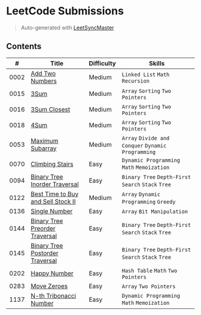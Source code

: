 # LeetCode Submissions

> Auto-generated with [LeetSyncMaster](https://github.com/shubhamwagh/LeetSyncMaster)

## Contents

| # | Title | Difficulty | Skills |
|---| ----- | ---------- | ------ |
| 0002 | [Add Two Numbers](https://leetcode.com/problems/add-two-numbers) | Medium | `Linked List` `Math` `Recursion` |
| 0015 | [3Sum](https://leetcode.com/problems/3sum) | Medium | `Array` `Sorting` `Two Pointers` |
| 0016 | [3Sum Closest](https://leetcode.com/problems/3sum-closest) | Medium | `Array` `Sorting` `Two Pointers` |
| 0018 | [4Sum](https://leetcode.com/problems/4sum) | Medium | `Array` `Sorting` `Two Pointers` |
| 0053 | [Maximum Subarray](https://leetcode.com/problems/maximum-subarray) | Medium | `Array` `Divide and Conquer` `Dynamic Programming` |
| 0070 | [Climbing Stairs](https://leetcode.com/problems/climbing-stairs) | Easy | `Dynamic Programming` `Math` `Memoization` |
| 0094 | [Binary Tree Inorder Traversal](https://leetcode.com/problems/binary-tree-inorder-traversal) | Easy | `Binary Tree` `Depth-First Search` `Stack` `Tree` |
| 0122 | [Best Time to Buy and Sell Stock II](https://leetcode.com/problems/best-time-to-buy-and-sell-stock-ii) | Medium | `Array` `Dynamic Programming` `Greedy` |
| 0136 | [Single Number](https://leetcode.com/problems/single-number) | Easy | `Array` `Bit Manipulation` |
| 0144 | [Binary Tree Preorder Traversal](https://leetcode.com/problems/binary-tree-preorder-traversal) | Easy | `Binary Tree` `Depth-First Search` `Stack` `Tree` |
| 0145 | [Binary Tree Postorder Traversal](https://leetcode.com/problems/binary-tree-postorder-traversal) | Easy | `Binary Tree` `Depth-First Search` `Stack` `Tree` |
| 0202 | [Happy Number](https://leetcode.com/problems/happy-number) | Easy | `Hash Table` `Math` `Two Pointers` |
| 0283 | [Move Zeroes](https://leetcode.com/problems/move-zeroes) | Easy | `Array` `Two Pointers` |
| 1137 | [N-th Tribonacci Number](https://leetcode.com/problems/n-th-tribonacci-number) | Easy | `Dynamic Programming` `Math` `Memoization` |
